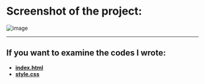 # Screenshot of the project:

![image](images/freelance-form-project.png)

---

## If you want to examine the codes I wrote:

- **[index.html](index.html)**
- **[style.css](styles/style.css)**
